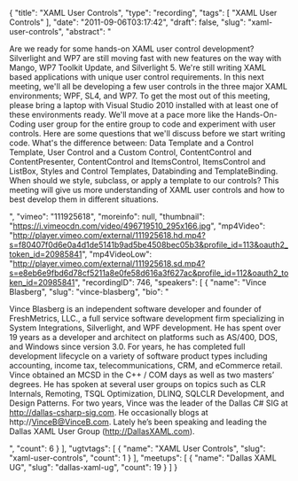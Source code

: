 {
  "title": "XAML User Controls",
  "type": "recording",
  "tags": [
    "XAML User Controls"
  ],
  "date": "2011-09-06T03:17:42",
  "draft": false,
  "slug": "xaml-user-controls",
  "abstract": "<p>Are we ready for some hands-on XAML user control development? Silverlight and WP7 are still moving fast with new features on the way with Mango, WP7 Toolkit Update, and Silverlight 5. We're still writing XAML based applications with unique user control requirements. In this next meeting, we'll all be developing a few user controls in the three major XAML environments; WPF, SL4, and WP7. To get the most out of this meeting, please bring a laptop with Visual Studio 2010 installed with at least one of these environments ready. We'll move at a pace more like the Hands-On-Coding user group for the entire group to code and experiment with user controls. Here are some questions that we'll discuss before we start writing code. What's the difference between: Data Template and a Control Template, User Control and a Custom Control, ContentControl and ContentPresenter, ContentControl and ItemsControl, ItemsControl and ListBox, Styles and Control Templates, Databinding and TemplateBinding. When should we style, subclass, or apply a template to our controls? This meeting will give us more understanding of XAML user controls and how to best develop them in different situations.</p>",
  "vimeo": "111925618",
  "moreinfo": null,
  "thumbnail": "https://i.vimeocdn.com/video/496719510_295x166.jpg",
  "mp4Video": "http://player.vimeo.com/external/111925618.hd.mp4?s=f80407f0d6e0a4d1de5141b9ad5be4508bec05b3&profile_id=113&oauth2_token_id=20985841",
  "mp4VideoLow": "http://player.vimeo.com/external/111925618.sd.mp4?s=e8eb6e9fbd6d78cf5211a8e0fe58d616a3f627ac&profile_id=112&oauth2_token_id=20985841",
  "recordingID": 746,
  "speakers": [
    {
      "name": "Vince Blasberg",
      "slug": "vince-blasberg",
      "bio": "<p>Vince Blasberg is an independent software developer and founder of FreshMetrics, LLC., a full service software development firm specializing in System Integrations, Silverlight, and WPF development. He has spent over 19 years as a developer and architect on platforms such as AS/400, DOS, and Windows since version 3.0. For years, he has completed full development lifecycle on a variety of software product types including accounting, income tax, telecommunications, CRM, and eCommerce retail. Vince obtained an MCSD in the C++ / COM days as well as two masters’ degrees. He has spoken at several user groups on topics such as CLR Internals, Remoting, TSQL Optimization, DLINQ, SQLCLR Development, and Design Patterns. For two years, Vince was the leader of the Dallas C# SIG at http://dallas-csharp-sig.com. He occasionally blogs at http://VinceB@VinceB.com. Lately he’s been speaking and leading the Dallas XAML User Group (http://DallasXAML.com).</p>",
      "count": 6
    }
  ],
  "ugtvtags": [
    {
      "name": "XAML User Controls",
      "slug": "xaml-user-controls",
      "count": 1
    }
  ],
  "meetups": [
    {
      "name": "Dallas XAML UG",
      "slug": "dallas-xaml-ug",
      "count": 19
    }
  ]
}